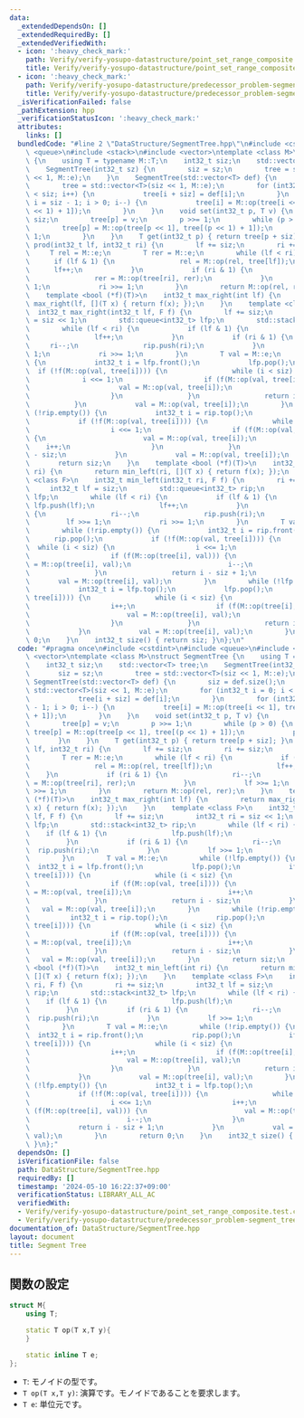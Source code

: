 ```yaml
---
data:
  _extendedDependsOn: []
  _extendedRequiredBy: []
  _extendedVerifiedWith:
  - icon: ':heavy_check_mark:'
    path: Verify/verify-yosupo-datastructure/point_set_range_composite.test.cpp
    title: Verify/verify-yosupo-datastructure/point_set_range_composite.test.cpp
  - icon: ':heavy_check_mark:'
    path: Verify/verify-yosupo-datastructure/predecessor_problem-segment_tree.test.cpp
    title: Verify/verify-yosupo-datastructure/predecessor_problem-segment_tree.test.cpp
  _isVerificationFailed: false
  _pathExtension: hpp
  _verificationStatusIcon: ':heavy_check_mark:'
  attributes:
    links: []
  bundledCode: "#line 2 \"DataStructure/SegmentTree.hpp\"\n#include <cstdint>\n#include\
    \ <queue>\n#include <stack>\n#include <vector>\ntemplate <class M>\nstruct SegmentTree\
    \ {\n    using T = typename M::T;\n    int32_t siz;\n    std::vector<T> tree;\n\
    \    SegmentTree(int32_t sz) {\n        siz = sz;\n        tree = std::vector<T>(siz\
    \ << 1, M::e);\n    }\n    SegmentTree(std::vector<T> def) {\n        siz = def.size();\n\
    \        tree = std::vector<T>(siz << 1, M::e);\n        for (int32_t i = 0; i\
    \ < siz; i++) {\n            tree[i + siz] = def[i];\n        }\n        for (int32_t\
    \ i = siz - 1; i > 0; i--) {\n            tree[i] = M::op(tree[i << 1], tree[(i\
    \ << 1) + 1]);\n        }\n    }\n    void set(int32_t p, T v) {\n        p +=\
    \ siz;\n        tree[p] = v;\n        p >>= 1;\n        while (p > 0) {\n    \
    \        tree[p] = M::op(tree[p << 1], tree[(p << 1) + 1]);\n            p >>=\
    \ 1;\n        }\n    }\n    T get(int32_t p) { return tree[p + siz]; }\n    T\
    \ prod(int32_t lf, int32_t ri) {\n        lf += siz;\n        ri += siz;\n   \
    \     T rel = M::e;\n        T rer = M::e;\n        while (lf < ri) {\n      \
    \      if (lf & 1) {\n                rel = M::op(rel, tree[lf]);\n          \
    \      lf++;\n            }\n            if (ri & 1) {\n                ri--;\n\
    \                rer = M::op(tree[ri], rer);\n            }\n            lf >>=\
    \ 1;\n            ri >>= 1;\n        }\n        return M::op(rel, rer);\n    }\n\
    \    template <bool (*f)(T)>\n    int32_t max_right(int lf) {\n        return\
    \ max_right(lf, [](T x) { return f(x); });\n    }\n    template <class F>\n  \
    \  int32_t max_right(int32_t lf, F f) {\n        lf += siz;\n        int32_t ri\
    \ = siz << 1;\n        std::queue<int32_t> lfp;\n        std::stack<int32_t> rip;\n\
    \        while (lf < ri) {\n            if (lf & 1) {\n                lfp.push(lf);\n\
    \                lf++;\n            }\n            if (ri & 1) {\n           \
    \     ri--;\n                rip.push(ri);\n            }\n            lf >>=\
    \ 1;\n            ri >>= 1;\n        }\n        T val = M::e;\n        while (!lfp.empty())\
    \ {\n            int32_t i = lfp.front();\n            lfp.pop();\n          \
    \  if (!f(M::op(val, tree[i]))) {\n                while (i < siz) {\n       \
    \             i <<= 1;\n                    if (f(M::op(val, tree[i]))) {\n  \
    \                      val = M::op(val, tree[i]);\n                        i++;\n\
    \                    }\n                }\n                return i - siz;\n \
    \           }\n            val = M::op(val, tree[i]);\n        }\n        while\
    \ (!rip.empty()) {\n            int32_t i = rip.top();\n            rip.pop();\n\
    \            if (!f(M::op(val, tree[i]))) {\n                while (i < siz) {\n\
    \                    i <<= 1;\n                    if (f(M::op(val, tree[i])))\
    \ {\n                        val = M::op(val, tree[i]);\n                    \
    \    i++;\n                    }\n                }\n                return i\
    \ - siz;\n            }\n            val = M::op(val, tree[i]);\n        }\n \
    \       return siz;\n    }\n    template <bool (*f)(T)>\n    int32_t min_left(int\
    \ ri) {\n        return min_left(ri, [](T x) { return f(x); });\n    }\n    template\
    \ <class F>\n    int32_t min_left(int32_t ri, F f) {\n        ri += siz;\n   \
    \     int32_t lf = siz;\n        std::queue<int32_t> rip;\n        std::stack<int32_t>\
    \ lfp;\n        while (lf < ri) {\n            if (lf & 1) {\n               \
    \ lfp.push(lf);\n                lf++;\n            }\n            if (ri & 1)\
    \ {\n                ri--;\n                rip.push(ri);\n            }\n   \
    \         lf >>= 1;\n            ri >>= 1;\n        }\n        T val = M::e;\n\
    \        while (!rip.empty()) {\n            int32_t i = rip.front();\n      \
    \      rip.pop();\n            if (!f(M::op(val, tree[i]))) {\n              \
    \  while (i < siz) {\n                    i <<= 1;\n                    i++;\n\
    \                    if (f(M::op(tree[i], val))) {\n                        val\
    \ = M::op(tree[i], val);\n                        i--;\n                    }\n\
    \                }\n                return i - siz + 1;\n            }\n     \
    \       val = M::op(tree[i], val);\n        }\n        while (!lfp.empty()) {\n\
    \            int32_t i = lfp.top();\n            lfp.pop();\n            if (!f(M::op(val,\
    \ tree[i]))) {\n                while (i < siz) {\n                    i <<= 1;\n\
    \                    i++;\n                    if (f(M::op(tree[i], val))) {\n\
    \                        val = M::op(tree[i], val);\n                        i--;\n\
    \                    }\n                }\n                return i - siz + 1;\n\
    \            }\n            val = M::op(tree[i], val);\n        }\n        return\
    \ 0;\n    }\n    int32_t size() { return siz; }\n};\n"
  code: "#pragma once\n#include <cstdint>\n#include <queue>\n#include <stack>\n#include\
    \ <vector>\ntemplate <class M>\nstruct SegmentTree {\n    using T = typename M::T;\n\
    \    int32_t siz;\n    std::vector<T> tree;\n    SegmentTree(int32_t sz) {\n \
    \       siz = sz;\n        tree = std::vector<T>(siz << 1, M::e);\n    }\n   \
    \ SegmentTree(std::vector<T> def) {\n        siz = def.size();\n        tree =\
    \ std::vector<T>(siz << 1, M::e);\n        for (int32_t i = 0; i < siz; i++) {\n\
    \            tree[i + siz] = def[i];\n        }\n        for (int32_t i = siz\
    \ - 1; i > 0; i--) {\n            tree[i] = M::op(tree[i << 1], tree[(i << 1)\
    \ + 1]);\n        }\n    }\n    void set(int32_t p, T v) {\n        p += siz;\n\
    \        tree[p] = v;\n        p >>= 1;\n        while (p > 0) {\n           \
    \ tree[p] = M::op(tree[p << 1], tree[(p << 1) + 1]);\n            p >>= 1;\n \
    \       }\n    }\n    T get(int32_t p) { return tree[p + siz]; }\n    T prod(int32_t\
    \ lf, int32_t ri) {\n        lf += siz;\n        ri += siz;\n        T rel = M::e;\n\
    \        T rer = M::e;\n        while (lf < ri) {\n            if (lf & 1) {\n\
    \                rel = M::op(rel, tree[lf]);\n                lf++;\n        \
    \    }\n            if (ri & 1) {\n                ri--;\n                rer\
    \ = M::op(tree[ri], rer);\n            }\n            lf >>= 1;\n            ri\
    \ >>= 1;\n        }\n        return M::op(rel, rer);\n    }\n    template <bool\
    \ (*f)(T)>\n    int32_t max_right(int lf) {\n        return max_right(lf, [](T\
    \ x) { return f(x); });\n    }\n    template <class F>\n    int32_t max_right(int32_t\
    \ lf, F f) {\n        lf += siz;\n        int32_t ri = siz << 1;\n        std::queue<int32_t>\
    \ lfp;\n        std::stack<int32_t> rip;\n        while (lf < ri) {\n        \
    \    if (lf & 1) {\n                lfp.push(lf);\n                lf++;\n   \
    \         }\n            if (ri & 1) {\n                ri--;\n              \
    \  rip.push(ri);\n            }\n            lf >>= 1;\n            ri >>= 1;\n\
    \        }\n        T val = M::e;\n        while (!lfp.empty()) {\n          \
    \  int32_t i = lfp.front();\n            lfp.pop();\n            if (!f(M::op(val,\
    \ tree[i]))) {\n                while (i < siz) {\n                    i <<= 1;\n\
    \                    if (f(M::op(val, tree[i]))) {\n                        val\
    \ = M::op(val, tree[i]);\n                        i++;\n                    }\n\
    \                }\n                return i - siz;\n            }\n         \
    \   val = M::op(val, tree[i]);\n        }\n        while (!rip.empty()) {\n  \
    \          int32_t i = rip.top();\n            rip.pop();\n            if (!f(M::op(val,\
    \ tree[i]))) {\n                while (i < siz) {\n                    i <<= 1;\n\
    \                    if (f(M::op(val, tree[i]))) {\n                        val\
    \ = M::op(val, tree[i]);\n                        i++;\n                    }\n\
    \                }\n                return i - siz;\n            }\n         \
    \   val = M::op(val, tree[i]);\n        }\n        return siz;\n    }\n    template\
    \ <bool (*f)(T)>\n    int32_t min_left(int ri) {\n        return min_left(ri,\
    \ [](T x) { return f(x); });\n    }\n    template <class F>\n    int32_t min_left(int32_t\
    \ ri, F f) {\n        ri += siz;\n        int32_t lf = siz;\n        std::queue<int32_t>\
    \ rip;\n        std::stack<int32_t> lfp;\n        while (lf < ri) {\n        \
    \    if (lf & 1) {\n                lfp.push(lf);\n                lf++;\n   \
    \         }\n            if (ri & 1) {\n                ri--;\n              \
    \  rip.push(ri);\n            }\n            lf >>= 1;\n            ri >>= 1;\n\
    \        }\n        T val = M::e;\n        while (!rip.empty()) {\n          \
    \  int32_t i = rip.front();\n            rip.pop();\n            if (!f(M::op(val,\
    \ tree[i]))) {\n                while (i < siz) {\n                    i <<= 1;\n\
    \                    i++;\n                    if (f(M::op(tree[i], val))) {\n\
    \                        val = M::op(tree[i], val);\n                        i--;\n\
    \                    }\n                }\n                return i - siz + 1;\n\
    \            }\n            val = M::op(tree[i], val);\n        }\n        while\
    \ (!lfp.empty()) {\n            int32_t i = lfp.top();\n            lfp.pop();\n\
    \            if (!f(M::op(val, tree[i]))) {\n                while (i < siz) {\n\
    \                    i <<= 1;\n                    i++;\n                    if\
    \ (f(M::op(tree[i], val))) {\n                        val = M::op(tree[i], val);\n\
    \                        i--;\n                    }\n                }\n    \
    \            return i - siz + 1;\n            }\n            val = M::op(tree[i],\
    \ val);\n        }\n        return 0;\n    }\n    int32_t size() { return siz;\
    \ }\n};"
  dependsOn: []
  isVerificationFile: false
  path: DataStructure/SegmentTree.hpp
  requiredBy: []
  timestamp: '2024-05-10 16:22:37+09:00'
  verificationStatus: LIBRARY_ALL_AC
  verifiedWith:
  - Verify/verify-yosupo-datastructure/point_set_range_composite.test.cpp
  - Verify/verify-yosupo-datastructure/predecessor_problem-segment_tree.test.cpp
documentation_of: DataStructure/SegmentTree.hpp
layout: document
title: Segment Tree
---
```


## 関数の設定
```cpp
struct M{
    using T;

    static T op(T x,T y){
    }

    static inline T e;
};
```
* `T`: モノイドの型です。
* `T op(T x,T y)`: 演算です。モノイドであることを要求します。
* `T e`: 単位元です。